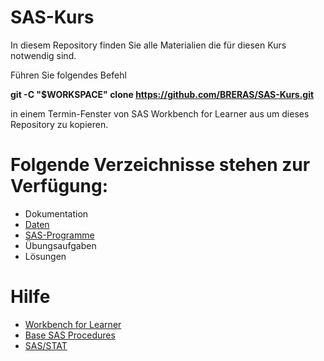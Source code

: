 # SAS-Kurs
In diesem Repository finden Sie alle Materialien die für diesen Kurs notwendig sind.

Führen Sie folgendes Befehl 

**git -C "$WORKSPACE" clone https://github.com/BRERAS/SAS-Kurs.git**

in einem Termin-Fenster von SAS Workbench for Learner aus um dieses Repository zu kopieren.

# Folgende Verzeichnisse stehen zur Verfügung:

- Dokumentation
- [Daten](https://github.com/BRERAS/SAS-Kurs/tree/main/Daten)
- [SAS-Programme](https://github.com/BRERAS/SAS-Kurs/tree/main/SAS-Programme)
- Übungsaufgaben
- Lösungen

# Hilfe

- [Workbench for Learner](https://documentation.sas.com/doc/en/workbenchcdc/v_001/workbenchgs/titlepage.htm?fromDefault=)
- [Base SAS Procedures](https://documentation.sas.com/doc/en/pgmsascdc/9.4_3.5/proc/titlepage.htm)
- [SAS/STAT](https://documentation.sas.com/doc/en/statug/15.2/statug_intro_sect001.htm)
